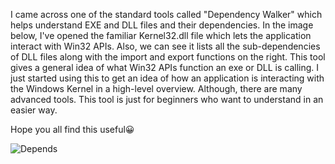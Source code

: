 I came across one of the standard tools called "Dependency Walker" which helps understand EXE and DLL files and their dependencies.
In the image below, I've opened the familiar Kernel32.dll file which lets the application interact with Win32 APIs. Also, we can see it lists all the sub-dependencies of DLL files along with the import and export functions on the right.
This tool gives a general idea of what Win32 APIs function an exe or DLL is calling. I just started using this to get an idea of how an application is interacting with the Windows Kernel in a high-level overview.
Although, there are many advanced tools. This tool is just for beginners who want to understand in an easier way.

Hope you all find this useful😀


![Depends](https://user-images.githubusercontent.com/59355783/197457853-604f0135-ded7-492f-b094-4c7f2044ba46.PNG)
